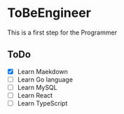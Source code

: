 # ToBeEngineer

This is a first step for the Programmer

## ToDo  
  
- [x] Learn Maekdown  
- [ ] Learn Go language  
- [ ] Learn MySQL  
- [ ] Learn React  
- [ ] Learn TypeScript  
